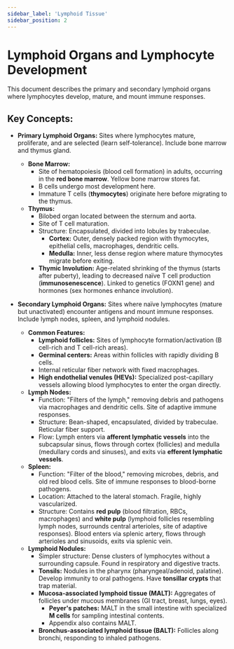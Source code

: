 ```yaml
---
sidebar_label: 'Lymphoid Tissue'
sidebar_position: 2
---
```


# Lymphoid Organs and Lymphocyte Development

This document describes the primary and secondary lymphoid organs where lymphocytes develop, mature, and mount immune responses.

## Key Concepts:

*   **Primary Lymphoid Organs:** Sites where lymphocytes mature, proliferate, and are selected (learn self-tolerance). Include bone marrow and thymus gland.
    *   **Bone Marrow:**
        *   Site of hematopoiesis (blood cell formation) in adults, occurring in the **red bone marrow**. Yellow bone marrow stores fat.
        *   B cells undergo most development here.
        *   Immature T cells (**thymocytes**) originate here before migrating to the thymus.
    *   **Thymus:**
        *   Bilobed organ located between the sternum and aorta.
        *   Site of T cell maturation.
        *   Structure: Encapsulated, divided into lobules by trabeculae.
            *   **Cortex:** Outer, densely packed region with thymocytes, epithelial cells, macrophages, dendritic cells.
            *   **Medulla:** Inner, less dense region where mature thymocytes migrate before exiting.
        *   **Thymic Involution:** Age-related shrinking of the thymus (starts after puberty), leading to decreased naïve T cell production (**immunosenescence**). Linked to genetics (FOXN1 gene) and hormones (sex hormones enhance involution).

*   **Secondary Lymphoid Organs:** Sites where naïve lymphocytes (mature but unactivated) encounter antigens and mount immune responses. Include lymph nodes, spleen, and lymphoid nodules.
    *   **Common Features:**
        *   **Lymphoid follicles:** Sites of lymphocyte formation/activation (B cell-rich and T cell-rich areas).
        *   **Germinal centers:** Areas within follicles with rapidly dividing B cells.
        *   Internal reticular fiber network with fixed macrophages.
        *   **High endothelial venules (HEVs):** Specialized post-capillary vessels allowing blood lymphocytes to enter the organ directly.
    *   **Lymph Nodes:**
        *   Function: "Filters of the lymph," removing debris and pathogens via macrophages and dendritic cells. Site of adaptive immune responses.
        *   Structure: Bean-shaped, encapsulated, divided by trabeculae. Reticular fiber support.
        *   Flow: Lymph enters via **afferent lymphatic vessels** into the subcapsular sinus, flows through cortex (follicles) and medulla (medullary cords and sinuses), and exits via **efferent lymphatic vessels**.
    *   **Spleen:**
        *   Function: "Filter of the blood," removing microbes, debris, and old red blood cells. Site of immune responses to blood-borne pathogens.
        *   Location: Attached to the lateral stomach. Fragile, highly vascularized.
        *   Structure: Contains **red pulp** (blood filtration, RBCs, macrophages) and **white pulp** (lymphoid follicles resembling lymph nodes, surrounds central arterioles, site of adaptive responses). Blood enters via splenic artery, flows through arterioles and sinusoids, exits via splenic vein.
    *   **Lymphoid Nodules:**
        *   Simpler structure: Dense clusters of lymphocytes without a surrounding capsule. Found in respiratory and digestive tracts.
        *   **Tonsils:** Nodules in the pharynx (pharyngeal/adenoid, palatine). Develop immunity to oral pathogens. Have **tonsillar crypts** that trap material.
        *   **Mucosa-associated lymphoid tissue (MALT):** Aggregates of follicles under mucous membranes (GI tract, breast, lungs, eyes).
            *   **Peyer's patches:** MALT in the small intestine with specialized **M cells** for sampling intestinal contents.
            *   Appendix also contains MALT.
        *   **Bronchus-associated lymphoid tissue (BALT):** Follicles along bronchi, responding to inhaled pathogens.
